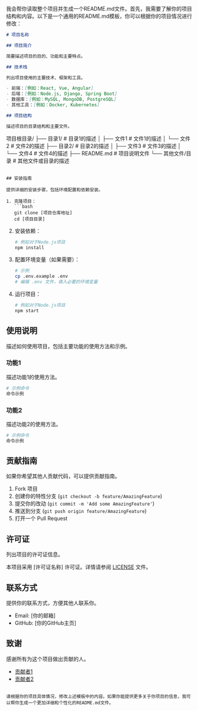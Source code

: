 我会帮你读取整个项目并生成一个README.md文件。首先，我需要了解你的项目结构和内容。以下是一个通用的README.md模板，你可以根据你的项目情况进行修改：

```markdown
# 项目名称

## 项目简介

简要描述项目的目的、功能和主要特点。

## 技术栈

列出项目使用的主要技术、框架和工具。

- 前端：[例如：React, Vue, Angular]
- 后端：[例如：Node.js, Django, Spring Boot]
- 数据库：[例如：MySQL, MongoDB, PostgreSQL]
- 其他工具：[例如：Docker, Kubernetes]

## 项目结构

描述项目的目录结构和主要文件。

```
项目根目录/
├── 目录1/          # 目录1的描述
│   ├── 文件1       # 文件1的描述
│   └── 文件2       # 文件2的描述
├── 目录2/          # 目录2的描述
│   ├── 文件3       # 文件3的描述
│   └── 文件4       # 文件4的描述
├── README.md       # 项目说明文件
└── 其他文件/目录    # 其他文件或目录的描述
```

## 安装指南

提供详细的安装步骤，包括环境配置和依赖安装。

1. 克隆项目：
   ```bash
   git clone [项目仓库地址]
   cd [项目目录]
   ```

2. 安装依赖：
   ```bash
   # 例如对于Node.js项目
   npm install
   ```

3. 配置环境变量（如果需要）：
   ```bash
   # 示例
   cp .env.example .env
   # 编辑 .env 文件，填入必要的环境变量
   ```

4. 运行项目：
   ```bash
   # 例如对于Node.js项目
   npm start
   ```

## 使用说明

描述如何使用项目，包括主要功能的使用方法和示例。

### 功能1

描述功能1的使用方法。

```bash
# 示例命令
命令示例
```

### 功能2

描述功能2的使用方法。

```bash
# 示例命令
命令示例
```

## 贡献指南

如果你希望其他人贡献代码，可以提供贡献指南。

1. Fork 项目
2. 创建你的特性分支 (`git checkout -b feature/AmazingFeature`)
3. 提交你的改动 (`git commit -m 'Add some AmazingFeature'`)
4. 推送到分支 (`git push origin feature/AmazingFeature`)
5. 打开一个 Pull Request

## 许可证

列出项目的许可证信息。

本项目采用 [许可证名称] 许可证。详情请参阅 [LICENSE](LICENSE) 文件。

## 联系方式

提供你的联系方式，方便其他人联系你。

- Email: [你的邮箱]
- GitHub: [你的GitHub主页]

## 致谢

感谢所有为这个项目做出贡献的人。

- [贡献者1](链接)
- [贡献者2](链接)
```

请根据你的项目具体情况，修改上述模板中的内容。如果你能提供更多关于你项目的信息，我可以帮你生成一个更加详细和个性化的README.md文件。